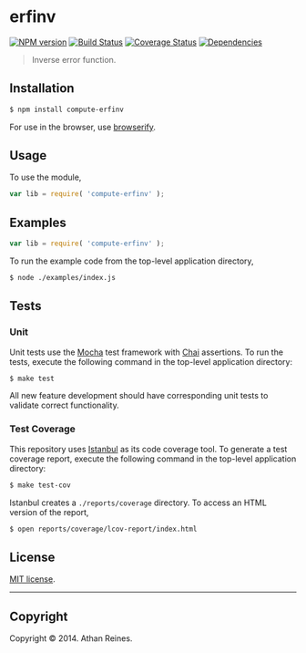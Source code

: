 erfinv
===
[![NPM version][npm-image]][npm-url] [![Build Status][travis-image]][travis-url] [![Coverage Status][coveralls-image]][coveralls-url] [![Dependencies][dependencies-image]][dependencies-url]

> Inverse error function.


## Installation

``` bash
$ npm install compute-erfinv
```

For use in the browser, use [browserify](https://github.com/substack/node-browserify).


## Usage

To use the module,

``` javascript
var lib = require( 'compute-erfinv' );
```


## Examples

``` javascript
var lib = require( 'compute-erfinv' );
```

To run the example code from the top-level application directory,

``` bash
$ node ./examples/index.js
```


## Tests

### Unit

Unit tests use the [Mocha](http://visionmedia.github.io/mocha) test framework with [Chai](http://chaijs.com) assertions. To run the tests, execute the following command in the top-level application directory:

``` bash
$ make test
```

All new feature development should have corresponding unit tests to validate correct functionality.


### Test Coverage

This repository uses [Istanbul](https://github.com/gotwarlost/istanbul) as its code coverage tool. To generate a test coverage report, execute the following command in the top-level application directory:

``` bash
$ make test-cov
```

Istanbul creates a `./reports/coverage` directory. To access an HTML version of the report,

``` bash
$ open reports/coverage/lcov-report/index.html
```


## License

[MIT license](http://opensource.org/licenses/MIT). 


---
## Copyright

Copyright &copy; 2014. Athan Reines.


[npm-image]: http://img.shields.io/npm/v/compute-erfinv.svg
[npm-url]: https://npmjs.org/package/compute-erfinv

[travis-image]: http://img.shields.io/travis/compute-io/erfinv/master.svg
[travis-url]: https://travis-ci.org/compute-io/erfinv

[coveralls-image]: https://img.shields.io/coveralls/compute-io/erfinv/master.svg
[coveralls-url]: https://coveralls.io/r/compute-io/erfinv?branch=master

[dependencies-image]: http://img.shields.io/david/compute-io/erfinv.svg
[dependencies-url]: https://david-dm.org/compute-io/erfinv

[dev-dependencies-image]: http://img.shields.io/david/dev/compute-io/erfinv.svg
[dev-dependencies-url]: https://david-dm.org/dev/compute-io/erfinv

[github-issues-image]: http://img.shields.io/github/issues/compute-io/erfinv.svg
[github-issues-url]: https://github.com/compute-io/erfinv/issues